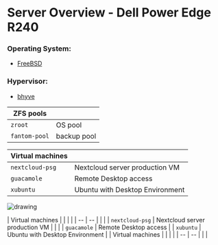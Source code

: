 # Server Overview - Dell Power Edge R240

### Operating System: 
- [FreeBSD](https://www.freebsd.org/)

### Hypervisor: 
- [bhyve](https://bhyve.org/)


| ZFS pools |    |
|  --  |  --  |
| `zroot` | OS pool |
| `fantom-pool`  | backup pool |


| Virtual machines  |   |
|  --  |  --  |
| `nextcloud-psg` | Nextcloud server production VM |
| `guacamole`  | Remote Desktop access |
| `xubuntu`  |  Ubuntu with Desktop Environment |

![drawing](/images/server-overview.png)




| Virtual machines  |   | | |
|  --  |  --  | | |
| `nextcloud-psg` | Nextcloud server production VM | | |
| `guacamole`  | Remote Desktop access |
| `xubuntu`  |  Ubuntu with Desktop Environment |
| Virtual machines  |   | | |
|  --  |  --  | | |